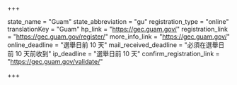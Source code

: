 +++

state_name = "Guam"
state_abbreviation = "gu"
registration_type = "online"
translationKey = "Guam"
hp_link = "https://gec.guam.gov/"
registration_link = "https://gec.guam.gov/register/"
more_info_link = "https://gec.guam.gov/"
online_deadline = "選舉日前 10 天"
mail_received_deadline = "必須在選舉日前 10 天前收到"
ip_deadline = "選舉日前 10 天"
confirm_registration_link = "https://gec.guam.gov/validate/"

+++